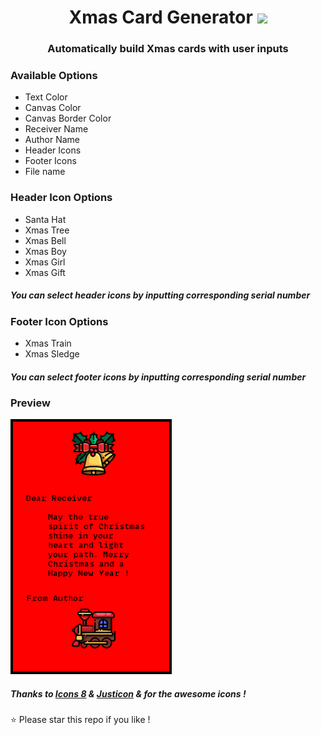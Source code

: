<h1 align="center">Xmas Card Generator
<img src="https://img.icons8.com/color/25/000000/christmas-star.png"/>
</h1>

<h3 align="center">Automatically build Xmas cards with user inputs </h3>

<h3> Available Options </h3>
<ul>
<li>Text Color</li>
<li>Canvas Color</li>
<li>Canvas Border Color</li>
<li>Receiver Name</li>
<li>Author Name</li>
<li>Header Icons</li>
<li>Footer Icons</li>
<li>File name </li>
</ul>

<h3> Header Icon Options </h3>
<ul>
<li>Santa Hat</li>
<li>Xmas Tree</li>
<li>Xmas Bell</li>
<li>Xmas Boy</li>
<li>Xmas Girl</li>
<li>Xmas Gift</li>
</ul>
<h5><b>You can select header icons by inputting corresponding serial number</b></h5>

<h3> Footer Icon Options </h3>
<ul>
<li>Xmas Train</li>
<li>Xmas Sledge</li>
</ul>
<h5><b>You can select footer icons by inputting corresponding serial number</b></h5>

<h3> Preview </h3>
<p><img src="preview.png"></p>
<h5> <p>Thanks to <a href="https://icons8.com">Icons 8</a> &amp; <a href="https://icons8.com/icons/authors/3kSkbuAyjUdG/justicon">Justicon</a> &amp;  for the awesome icons ! </p> </h5>
⭐ Please star this repo if you like !

